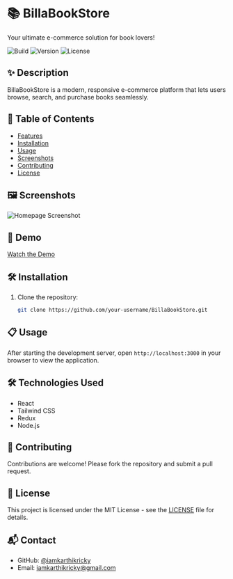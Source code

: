 # 📚 BillaBookStore
Your ultimate e-commerce solution for book lovers!

![Build](https://img.shields.io/badge/build-passing-brightgreen)
![Version](https://img.shields.io/badge/version-1.0-blue)
![License](https://img.shields.io/badge/license-MIT-orange)

## ✨ Description
BillaBookStore is a modern, responsive e-commerce platform that lets users browse, search, and purchase books seamlessly.
## 📖 Table of Contents
- [Features](#features)
- [Installation](#installation)
- [Usage](#usage)
- [Screenshots](#screenshots)
- [Contributing](#contributing)
- [License](#license)
## 🖼️ Screenshots
![Homepage Screenshot](https://via.placeholder.com/800x400?text=Homepage)

## 🎥 Demo
[Watch the Demo](https://example.com)

## 🛠️ Installation
1. Clone the repository:
   ```bash
   git clone https://github.com/your-username/BillaBookStore.git
## 📋 Usage
After starting the development server, open `http://localhost:3000` in your browser to view the application.

## 🛠️ Technologies Used
- React
- Tailwind CSS
- Redux
- Node.js
## 🤝 Contributing
Contributions are welcome! Please fork the repository and submit a pull request.

## 📝 License
This project is licensed under the MIT License - see the [LICENSE](LICENSE) file for details.


## 📬 Contact
- GitHub: [@iamkarthikricky](https://github.com/iamkarthikricky)
- Email: iamkarthikricky@gmail.com
